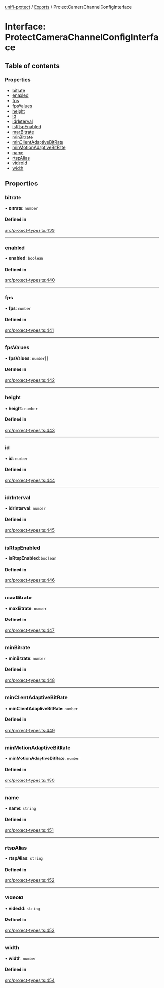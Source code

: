 [unifi-protect](../README.md) / [Exports](../modules.md) / ProtectCameraChannelConfigInterface

# Interface: ProtectCameraChannelConfigInterface

## Table of contents

### Properties

- [bitrate](ProtectCameraChannelConfigInterface.md#bitrate)
- [enabled](ProtectCameraChannelConfigInterface.md#enabled)
- [fps](ProtectCameraChannelConfigInterface.md#fps)
- [fpsValues](ProtectCameraChannelConfigInterface.md#fpsvalues)
- [height](ProtectCameraChannelConfigInterface.md#height)
- [id](ProtectCameraChannelConfigInterface.md#id)
- [idrInterval](ProtectCameraChannelConfigInterface.md#idrinterval)
- [isRtspEnabled](ProtectCameraChannelConfigInterface.md#isrtspenabled)
- [maxBitrate](ProtectCameraChannelConfigInterface.md#maxbitrate)
- [minBitrate](ProtectCameraChannelConfigInterface.md#minbitrate)
- [minClientAdaptiveBitRate](ProtectCameraChannelConfigInterface.md#minclientadaptivebitrate)
- [minMotionAdaptiveBitRate](ProtectCameraChannelConfigInterface.md#minmotionadaptivebitrate)
- [name](ProtectCameraChannelConfigInterface.md#name)
- [rtspAlias](ProtectCameraChannelConfigInterface.md#rtspalias)
- [videoId](ProtectCameraChannelConfigInterface.md#videoid)
- [width](ProtectCameraChannelConfigInterface.md#width)

## Properties

### bitrate

• **bitrate**: `number`

#### Defined in

[src/protect-types.ts:439](https://github.com/hjdhjd/unifi-protect/blob/12bffbb/src/protect-types.ts#L439)

___

### enabled

• **enabled**: `boolean`

#### Defined in

[src/protect-types.ts:440](https://github.com/hjdhjd/unifi-protect/blob/12bffbb/src/protect-types.ts#L440)

___

### fps

• **fps**: `number`

#### Defined in

[src/protect-types.ts:441](https://github.com/hjdhjd/unifi-protect/blob/12bffbb/src/protect-types.ts#L441)

___

### fpsValues

• **fpsValues**: `number`[]

#### Defined in

[src/protect-types.ts:442](https://github.com/hjdhjd/unifi-protect/blob/12bffbb/src/protect-types.ts#L442)

___

### height

• **height**: `number`

#### Defined in

[src/protect-types.ts:443](https://github.com/hjdhjd/unifi-protect/blob/12bffbb/src/protect-types.ts#L443)

___

### id

• **id**: `number`

#### Defined in

[src/protect-types.ts:444](https://github.com/hjdhjd/unifi-protect/blob/12bffbb/src/protect-types.ts#L444)

___

### idrInterval

• **idrInterval**: `number`

#### Defined in

[src/protect-types.ts:445](https://github.com/hjdhjd/unifi-protect/blob/12bffbb/src/protect-types.ts#L445)

___

### isRtspEnabled

• **isRtspEnabled**: `boolean`

#### Defined in

[src/protect-types.ts:446](https://github.com/hjdhjd/unifi-protect/blob/12bffbb/src/protect-types.ts#L446)

___

### maxBitrate

• **maxBitrate**: `number`

#### Defined in

[src/protect-types.ts:447](https://github.com/hjdhjd/unifi-protect/blob/12bffbb/src/protect-types.ts#L447)

___

### minBitrate

• **minBitrate**: `number`

#### Defined in

[src/protect-types.ts:448](https://github.com/hjdhjd/unifi-protect/blob/12bffbb/src/protect-types.ts#L448)

___

### minClientAdaptiveBitRate

• **minClientAdaptiveBitRate**: `number`

#### Defined in

[src/protect-types.ts:449](https://github.com/hjdhjd/unifi-protect/blob/12bffbb/src/protect-types.ts#L449)

___

### minMotionAdaptiveBitRate

• **minMotionAdaptiveBitRate**: `number`

#### Defined in

[src/protect-types.ts:450](https://github.com/hjdhjd/unifi-protect/blob/12bffbb/src/protect-types.ts#L450)

___

### name

• **name**: `string`

#### Defined in

[src/protect-types.ts:451](https://github.com/hjdhjd/unifi-protect/blob/12bffbb/src/protect-types.ts#L451)

___

### rtspAlias

• **rtspAlias**: `string`

#### Defined in

[src/protect-types.ts:452](https://github.com/hjdhjd/unifi-protect/blob/12bffbb/src/protect-types.ts#L452)

___

### videoId

• **videoId**: `string`

#### Defined in

[src/protect-types.ts:453](https://github.com/hjdhjd/unifi-protect/blob/12bffbb/src/protect-types.ts#L453)

___

### width

• **width**: `number`

#### Defined in

[src/protect-types.ts:454](https://github.com/hjdhjd/unifi-protect/blob/12bffbb/src/protect-types.ts#L454)
